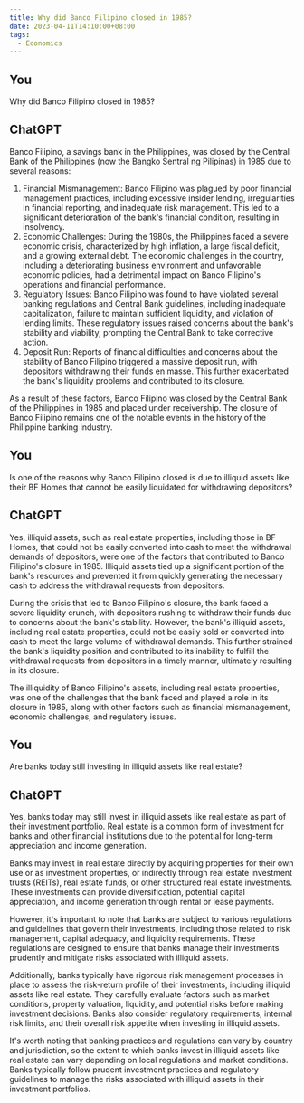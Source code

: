 ```yaml
---
title: Why did Banco Filipino closed in 1985?
date: 2023-04-11T14:10:00+08:00
tags:
  - Economics
---
```

## You
Why did Banco Filipino closed in 1985?

## ChatGPT
Banco Filipino, a savings bank in the Philippines, was closed by the Central Bank of the Philippines (now the Bangko Sentral ng Pilipinas) in 1985 due to several reasons:

1. Financial Mismanagement: Banco Filipino was plagued by poor financial management practices, including excessive insider lending, irregularities in financial reporting, and inadequate risk management. This led to a significant deterioration of the bank's financial condition, resulting in insolvency.
2. Economic Challenges: During the 1980s, the Philippines faced a severe economic crisis, characterized by high inflation, a large fiscal deficit, and a growing external debt. The economic challenges in the country, including a deteriorating business environment and unfavorable economic policies, had a detrimental impact on Banco Filipino's operations and financial performance.
3. Regulatory Issues: Banco Filipino was found to have violated several banking regulations and Central Bank guidelines, including inadequate capitalization, failure to maintain sufficient liquidity, and violation of lending limits. These regulatory issues raised concerns about the bank's stability and viability, prompting the Central Bank to take corrective action.
4. Deposit Run: Reports of financial difficulties and concerns about the stability of Banco Filipino triggered a massive deposit run, with depositors withdrawing their funds en masse. This further exacerbated the bank's liquidity problems and contributed to its closure.

As a result of these factors, Banco Filipino was closed by the Central Bank of the Philippines in 1985 and placed under receivership. The closure of Banco Filipino remains one of the notable events in the history of the Philippine banking industry.

## You
Is one of the reasons why Banco Filipino closed is due to illiquid assets like their BF Homes that cannot be easily liquidated for withdrawing depositors?

## ChatGPT
Yes, illiquid assets, such as real estate properties, including those in BF Homes, that could not be easily converted into cash to meet the withdrawal demands of depositors, were one of the factors that contributed to Banco Filipino's closure in 1985. Illiquid assets tied up a significant portion of the bank's resources and prevented it from quickly generating the necessary cash to address the withdrawal requests from depositors.

During the crisis that led to Banco Filipino's closure, the bank faced a severe liquidity crunch, with depositors rushing to withdraw their funds due to concerns about the bank's stability. However, the bank's illiquid assets, including real estate properties, could not be easily sold or converted into cash to meet the large volume of withdrawal demands. This further strained the bank's liquidity position and contributed to its inability to fulfill the withdrawal requests from depositors in a timely manner, ultimately resulting in its closure.

The illiquidity of Banco Filipino's assets, including real estate properties, was one of the challenges that the bank faced and played a role in its closure in 1985, along with other factors such as financial mismanagement, economic challenges, and regulatory issues.

## You
Are banks today still investing in illiquid assets like real estate?

## ChatGPT
Yes, banks today may still invest in illiquid assets like real estate as part of their investment portfolio. Real estate is a common form of investment for banks and other financial institutions due to the potential for long-term appreciation and income generation.

Banks may invest in real estate directly by acquiring properties for their own use or as investment properties, or indirectly through real estate investment trusts (REITs), real estate funds, or other structured real estate investments. These investments can provide diversification, potential capital appreciation, and income generation through rental or lease payments.

However, it's important to note that banks are subject to various regulations and guidelines that govern their investments, including those related to risk management, capital adequacy, and liquidity requirements. These regulations are designed to ensure that banks manage their investments prudently and mitigate risks associated with illiquid assets.

Additionally, banks typically have rigorous risk management processes in place to assess the risk-return profile of their investments, including illiquid assets like real estate. They carefully evaluate factors such as market conditions, property valuation, liquidity, and potential risks before making investment decisions. Banks also consider regulatory requirements, internal risk limits, and their overall risk appetite when investing in illiquid assets.

It's worth noting that banking practices and regulations can vary by country and jurisdiction, so the extent to which banks invest in illiquid assets like real estate can vary depending on local regulations and market conditions. Banks typically follow prudent investment practices and regulatory guidelines to manage the risks associated with illiquid assets in their investment portfolios.